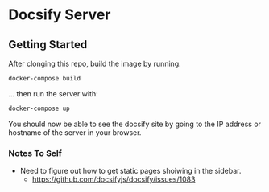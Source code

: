 Docsify Server
==============

## Getting Started

After clonging this repo, build the image by running:

```bash
docker-compose build
```

... then run the server with:

```bash
docker-compose up
```

You should now be able to see the docsify site by going to the IP address or hostname of the server in your browser.

### Notes To Self
* Need to figure out how to get static pages shoiwing in the sidebar.
    * https://github.com/docsifyjs/docsify/issues/1083
